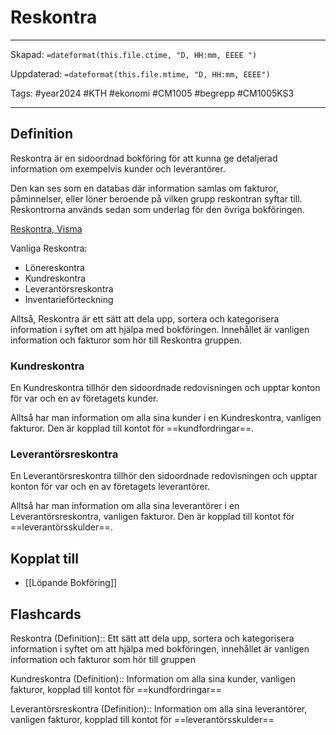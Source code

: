 # Reskontra

---
Skapad: `=dateformat(this.file.ctime, "D, HH:mm, EEEE ")`

Uppdaterad: `=dateformat(this.file.mtime, "D, HH:mm, EEEE")`

Tags: #year2024 #KTH #ekonomi #CM1005 #begrepp #CM1005KS3

---

## Definition

Reskontra är en sidoordnad bokföring för att kunna ge detaljerad information om exempelvis kunder och leverantörer.

Den kan ses som en databas där information samlas om fakturor, påminnelser, eller löner beroende på vilken grupp reskontran syftar till. Reskontrorna används sedan som underlag för den övriga bokföringen.

[Reskontra, Visma](https://vismaspcs.se/ekonomiska-termer/vad-ar-reskontra)

Vanliga Reskontra:

- Lönereskontra
- Kundreskontra
- Leverantörsreskontra
- Inventarieförteckning

Alltså, Reskontra är ett sätt att dela upp, sortera och kategorisera information i syftet om att hjälpa med bokföringen. Innehållet är vanligen information och fakturor som hör till Reskontra gruppen.

### Kundreskontra

En Kundreskontra tillhör den sidoordnade redovisningen och upptar konton för var och en av företagets kunder.

Alltså har man information om alla sina kunder i en Kundreskontra, vanligen fakturor. Den är kopplad till kontot för ==kundfordringar==.

### Leverantörsreskontra

En Leverantörsreskontra tillhör den sidoordnade redovisningen och upptar konton för var och en av företagets leverantörer.

Alltså har man information om alla sina leverantörer i en Leverantörsreskontra, vanligen fakturor. Den är kopplad till kontot för ==leverantörsskulder==.

## Kopplat till

- [[Löpande Bokföring]]

## Flashcards

Reskontra (Definition):: Ett sätt att dela upp, sortera och kategorisera information i syftet om att hjälpa med bokföringen, innehållet är vanligen information och fakturor som hör till gruppen
<!--SR:!2024-03-14,11,248!2024-03-06,4,273-->

Kundreskontra (Definition):: Information om alla sina kunder, vanligen fakturor, kopplad till kontot för ==kundfordringar==
<!--SR:!2024-03-28,25,288!2024-03-06,4,270-->

Leverantörsreskontra (Definition):: Information om alla sina leverantörer, vanligen fakturor, kopplad till kontot för ==leverantörsskulder==
<!--SR:!2024-03-08,11,250!2024-03-06,4,270-->
